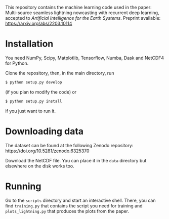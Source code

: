 This repository contains the machine learning code used in the paper: Multi-source seamless lightning nowcasting with recurrent deep learning, accepted to _Artificial Intelligence for the Earth Systems_. Preprint available: https://arxiv.org/abs/2203.10114

# Installation

You need NumPy, Scipy, Matplotlib, Tensorflow, Numba, Dask and NetCDF4 for Python.

Clone the repository, then, in the main directory, run
```bash
$ python setup.py develop
```
(if you plan to modify the code) or
```bash
$ python setup.py install
```
if you just want to run it.

# Downloading data

The dataset can be found at the following Zenodo repository: https://doi.org/10.5281/zenodo.6325370

Download the NetCDF file. You can place it in the `data` directory but elsewhere on the disk works too.

# Running

Go to the `scripts` directory and start an interactive shell. There, you can find `training.py` that contains the script you need for training and `plots_lightning.py` that produces the plots from the paper.
